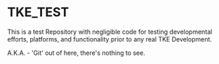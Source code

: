 # TKE_TEST
This is a test Repository with negligible code for testing developmental efforts, platforms, and functionality prior to any real TKE Development. 

A.K.A. - 'Git' out of here, there's nothing to see.
